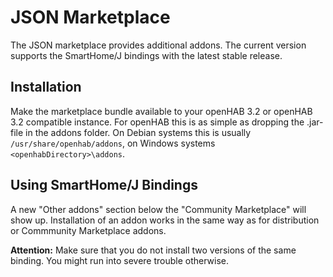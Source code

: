 # JSON Marketplace

The JSON marketplace provides additional addons.
The current version supports the SmartHome/J bindings with the latest stable release.

## Installation

Make the marketplace bundle available to your openHAB 3.2 or openHAB 3.2 compatible instance.
For openHAB this is as simple as dropping the .jar-file in the addons folder.
On Debian systems this is usually `/usr/share/openhab/addons`, on Windows systems `<openhabDirectory>\addons`.

## Using SmartHome/J Bindings

A new "Other addons" section below the "Community Marketplace" will show up.
Installation of an addon works in the same way as for distribution or Commmunity Marketplace addons.

**Attention:** Make sure that you do not install two versions of the same binding.
You might run into severe trouble otherwise.
